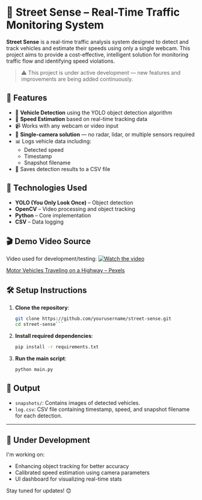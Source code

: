 # 🚦 Street Sense – Real-Time Traffic Monitoring System

**Street Sense** is a real-time traffic analysis system designed to detect and track vehicles and estimate their speeds using only a single webcam. This project aims to provide a cost-effective, intelligent solution for monitoring traffic flow and identifying speed violations.

> ⚠️ This project is under active development — new features and improvements are being added continuously.


## 📌 Features

- 🚗 **Vehicle Detection** using the YOLO object detection algorithm
- 🎯 **Speed Estimation** based on real-time tracking data
- 📹 Works with any webcam or video input
- 🧠 **Single-camera solution** — no radar, lidar, or multiple sensors required
- 📊 Logs vehicle data including:
  - Detected speed
  - Timestamp
  - Snapshot filename
- 📁 Saves detection results to a CSV file



## 🧪 Technologies Used

- **YOLO (You Only Look Once)** – Object detection
- **OpenCV** – Video processing and object tracking
- **Python** – Core implementation
- **CSV** – Data logging


## 🎬 Demo Video Source

Video used for development/testing:
[![Watch the video](https://github.com/user-attachments/assets/57cd225d-13f4-4eab-8f62-487a2251674e)](https://malakagunawardana.pages.dev/projects/images/street-sense/animation_1.mp4)

[Motor Vehicles Traveling on a Highway – Pexels](https://www.pexels.com/video/motor-vehicles-traveling-on-a-highway-5473757)


## 🛠️ Setup Instructions

1. **Clone the repository**:
   ```bash
   git clone https://github.com/yourusername/street-sense.git
   cd street-sense```

2. **Install required dependencies**:
   ```bash
   pip install -r requirements.txt
   ```

3. **Run the main script**:
   ```bash
   python main.py
   ```



## 📂 Output

- `snapshots/`: Contains images of detected vehicles.
- `log.csv`: CSV file containing timestamp, speed, and snapshot filename for each detection.

---

##  🚧 Under Development

I'm working on:
- Enhancing object tracking for better accuracy
- Calibrated speed estimation using camera parameters
- UI dashboard for visualizing real-time stats

Stay tuned for updates! 😊

